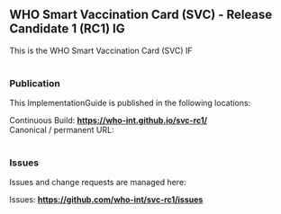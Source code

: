 WHO Smart Vaccination Card (SVC) - Release Candidate 1 (RC1) IG
---
This is the WHO Smart Vaccination Card (SVC) IF
<br> </br>
###
### Publication
This ImplementationGuide is published in the following locations:

Continuous Build: __https://who-int.github.io/svc-rc1/__  
Canonical / permanent URL: 
<br> </br>

### Issues
Issues and change requests are managed here:  

Issues:  __https://github.com/who-int/svc-rc1/issues__  
